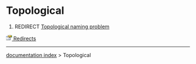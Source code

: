 # Topological
1.  REDIRECT [Topological naming problem](Topological_naming_problem.md)

[<img src="images/Property.png" style="width:16px"> Redirects](Category_Redirects.md)

---
[documentation index](../README.md) > Topological

